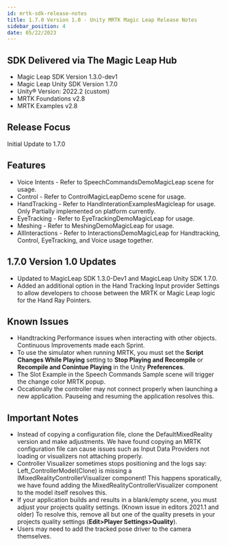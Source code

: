```yaml
---
id: mrtk-sdk-release-notes
title: 1.7.0 Version 1.0 - Unity MRTK Magic Leap Release Notes
sidebar_position: 4
date: 05/22/2023
---
```


## SDK Delivered via The Magic Leap Hub

- Magic Leap SDK Version 1.3.0-dev1
- Magic Leap Unity SDK Version 1.7.0
- Unity® Version: 2022.2 (custom)
- MRTK Foundations v2.8
- MRTK Examples v2.8

## Release Focus

Initial Update to 1.7.0

## Features

- Voice Intents - Refer to SpeechCommandsDemoMagicLeap scene for usage.
- Control - Refer to ControlMagicLeapDemo scene for usage.
- HandTracking - Refer to HandInterationExamplesMagicleap for usage. Only Partially implemented on platform currently.
- EyeTracking - Refer to EyeTrackingDemoMagicLeap for usage.
- Meshing - Refer to MeshingDemoMagicLeap for usage.
- AllInteractions - Refer to InteractionsDemoMagicLeap for Handtracking, Control, EyeTracking, and Voice usage together.

## 1.7.0 Version 1.0 Updates

- Updated to MagicLeap SDK 1.3.0-Dev1 and MagicLeap Unity SDK 1.7.0.
- Added an additional option in the Hand Tracking Input provider Settings to allow developers to choose between the MRTK or Magic Leap logic for the Hand Ray Pointers.

## Known Issues

- Handtracking Performance issues when interacting with other objects. Continuous Improvements made each Sprint.
- To use the simulator when running MRTK, you must set the **Script Changes While Playing** setting to **Stop Playing and Recompile** or **Recompile and Conintue Playing** in the Unity **Preferences**.
- The Slot Example in the Speech Commands Sample scene will trigger the change color MRTK popup.
- Occationally the controller may not connect properly when launching a new application. Pauseing and resuming the application resolves this.

## Important Notes

- Instead of copying a configuration file, clone the DefaultMixedReality version and make adjustments. We have found copying an MRTK configuration file can cause issues such as Input Data Providers not loading or visualizers not attaching properly.
- Controller Visualizer sometimes stops positioning and the logs say: Left\_ControllerModel(Clone) is missing a IMixedRealityControllerVisualizer component! This happens sporatically, we have found adding the MixedRealityControllerVisualizer component to the model itself resolves this.
- If your application builds and results in a blank/empty scene, you must adjust your projects quality settings. (Known issue in editors 2021.1 and older) To resolve this, remove all but one of the quality presets in your projects quality settings (**Edit>Player Settings>Quality**).
- Users may need to add the tracked pose driver to the camera themselves.